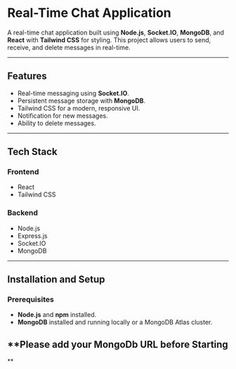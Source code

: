 # **Real-Time Chat Application**

A real-time chat application built using **Node.js**, **Socket.IO**, **MongoDB**, and **React** with **Tailwind CSS** for styling. This project allows users to send, receive, and delete messages in real-time.

---

## **Features**
- Real-time messaging using **Socket.IO**.
- Persistent message storage with **MongoDB**.
- Tailwind CSS for a modern, responsive UI.
- Notification for new messages.
- Ability to delete messages.

---

## **Tech Stack**
### **Frontend**
- React
- Tailwind CSS

### **Backend**
- Node.js
- Express.js
- Socket.IO
- MongoDB

---

## **Installation and Setup**

### Prerequisites
- **Node.js** and **npm** installed.
- **MongoDB** installed and running locally or a MongoDB Atlas cluster.

## **Please add your MongoDb URL before Starting
**
